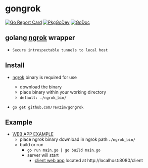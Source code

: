 # gongrok
[![Go Report Card](https://goreportcard.com/badge/github.com/revzim/gongrok)](https://goreportcard.com/report/github.com/revzim/gongrok)
[![PkgGoDev](https://pkg.go.dev/badge/github.com/revzim/gongrok)](https://pkg.go.dev/github.com/revzim/gongrok)
[![GoDoc](https://godoc.org/github.com/revzim/gongrok?status.svg)](https://godoc.org/github.com/revzim/gongrok)

## golang [ngrok](https://ngrok.com/) wrapper
  * `Secure introspectable tunnels to local host`

## Install

 *  [ngrok](https://ngrok.com/download) binary is required for use
    *  download the binary
    *  place binary within your working directory
    *  ```default: ./ngrok_bin/```
    
 * ``` go get github.com/revzim/gongrok ```

## Example

* [WEB APP EXAMPLE](https://github.com/revzim/gongrok/example/webapp)
  * place ngrok binary download in ngrok path ```./ngrok_bin/```
  * build or run
    * ```go run main.go | go build main.go```
    * server will start 
      * [client web app](http://localhost:8080/client) located at http://localhost:8080/client
